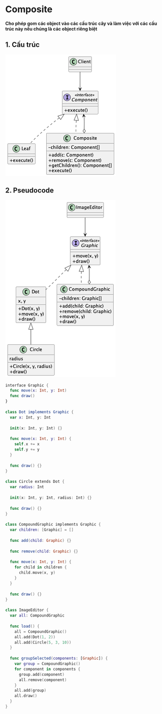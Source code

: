 # Composite
**Cho phép gom các object vào các cấu trúc cây và làm việc với các cấu trúc này nếu chúng là các object riêng biệt**

## 1. Cấu trúc

![Composite structure](/out//00.diagrams/02.design-parterns/02.structural-parterns/composite_structure/Composite%20Structure.png)

## 2. Pseudocode
![Composite Pseudocode](/out//00.diagrams/02.design-parterns/02.structural-parterns/composite_pseudo_code/Composite%20Pseudocode.png)

```swift
interface Graphic {
  func move(x: Int, y: Int)
  func draw()
}

class Dot implements Graphic {
  var x: Int, y: Int

  init(x: Int, y: Int) {}

  func move(x: Int, y: Int) {
    self.x += x
    self.y += y
  }

  func draw() {}
}

class Circle extends Dot {
  var radius: Int

  init(x: Int, y: Int, radius: Int) {}

  func draw() {}
}

class CompoundGraphic implements Graphic {
  var children: [Graphic] = []

  func add(child: Graphic) {}

  func remove(child: Graphic) {}

  func move(x: Int, y: Int) {
    for child in children {
      child.move(x, y)
    }
  }

  func draw() {}
}

class ImageEditor {
  var all: CompoundGraphic

  func load() {
    all = CompoundGraphic()
    all.add(Dot(1, 2))
    all.add(Circle(5, 3, 10))
  }

  func groupSelected(components: [Graphic]) {
    var group = CompoundGraphic()
    for component in components {
      group.add(component)
      all.remove(component)
    }
    all.add(group)
    all.draw()
  }
}
```